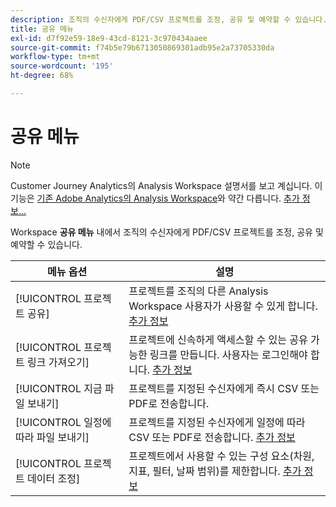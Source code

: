 ```yaml
---
description: 조직의 수신자에게 PDF/CSV 프로젝트를 조정, 공유 및 예약할 수 있습니다.
title: 공유 메뉴
exl-id: d7f92e59-18e9-43cd-8121-3c970434aaee
source-git-commit: f74b5e79b6713050869301adb95e2a73705330da
workflow-type: tm+mt
source-wordcount: '195'
ht-degree: 68%

---
```


# 공유 메뉴

>[!NOTE]
>
>Customer Journey Analytics의 Analysis Workspace 설명서를 보고 계십니다. 이 기능은 [기존 Adobe Analytics의 Analysis Workspace](https://experienceleague.adobe.com/docs/analytics/analyze/analysis-workspace/home.html?lang=ko-KR)와 약간 다릅니다. [추가 정보...](/help/getting-started/cja-aa.md)

Workspace **공유 메뉴** 내에서 조직의 수신자에게 PDF/CSV 프로젝트를 조정, 공유 및 예약할 수 있습니다.

| 메뉴 옵션 | 설명 |
| --- | --- |
| [!UICONTROL 프로젝트 공유] | 프로젝트를 조직의 다른 Analysis Workspace 사용자가 사용할 수 있게 합니다. [추가 정보](https://experienceleague.adobe.com/docs/analytics/analyze/analysis-workspace/curate-share/share-projects.html?lang=ko-KR) |
| [!UICONTROL 프로젝트 링크 가져오기] | 프로젝트에 신속하게 액세스할 수 있는 공유 가능한 링크를 만듭니다. 사용자는 로그인해야 합니다. [추가 정보](https://experienceleague.adobe.com/docs/analytics/analyze/analysis-workspace/curate-share/shareable-links.html) |
| [!UICONTROL 지금 파일 보내기] | 프로젝트를 지정된 수신자에게 즉시 CSV 또는 PDF로 전송합니다. |
| [!UICONTROL 일정에 따라 파일 보내기] | 프로젝트를 지정된 수신자에게 일정에 따라 CSV 또는 PDF로 전송합니다. [추가 정보](https://experienceleague.adobe.com/docs/analytics/analyze/analysis-workspace/curate-share/t-schedule-report.html) |
| [!UICONTROL 프로젝트 데이터 조정] | 프로젝트에서 사용할 수 있는 구성 요소(차원, 지표, 필터, 날짜 범위)를 제한합니다. [추가 정보](https://experienceleague.adobe.com/docs/analytics/analyze/analysis-workspace/curate-share/curate.html) |
